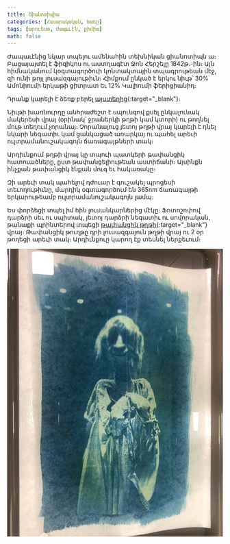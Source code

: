 ```yaml
---
title: Ցիանոտիպիա
categories: [Հասարակական, Խառը]
tags: [արուեստ, ժապաւէն, քիմիա]
math: false
---
```


Ժապաւէնից նկար տպելու ամենահին տեխնիկան ցիանոտիպն ա։ Բացայայտել է ֆիզիկոս ու աստղագէտ Ջոն Հերշելը 1842թ.-ին։ Այն հիմնականում կօգտագործուի կոնտակտային տպագրութեան մէջ, զի ունի թոյլ լուսազգայութիւն։ Հիմքում ընկած է երկու նիւթ՝ 30% Ամոնիումի երկաթի ցիտրատ եւ 12% Կալիումի ֆերիցիանիդ։

Դրանք կարելի է ձեռք բերել [այստեղից](https://www.bhphotovideo.com/c/search?q=film%20cyanotype&sts=ma){:target="\_blank"}։

Նիւթի խառնուրդը անհրաժեշտ է սպունգով քսել ընկալունակ մակերեսի վրայ (օրինակ՝ ջրաներկի թղթի կամ կտորի) ու թողնել մութ տեղում չորանայ։ Չորանալուց յետոյ թղթի վրայ կարելի է դնել նկարի նեգատիւ կամ ցանկացած առարկայ ու պահել արեւի ուլտրամանուշակագոյն ճառագայթների տակ։

Արդիւնքում թղթի վրայ կը տպուի պատկերի թափանցիկ հատուածները, ըստ թափանցելիութեան աստիճանի։ Այսինքն ինչքան թափանցիկ էնքան մուգ եւ հակառակը։

Զի արեւի տակ պահելով դժուար է գուշակել պրոցեսի տեւողութիւնը, մարդիկ օգտագործում են 365nm ճառագայթի երկարութեամբ ուլտրամանուշակագոյն լամպ։

Ես փորձեցի տպել իմ հին լուսանկարներից մէկը։ Ֆոտոշոփով դարձրի սեւ ու սպիտակ, յետոյ դարձրի նեգատիւ ու սովորական, թանաքի պրինտերով տպեցի [թափանցիկ թղթի](https://www.amazon.com/s?k=Transparent+Film+for+Ink+Jet+Printer&i=office-products){:target="\_blank"} վրայ։ Թափանցիկ թուղթը դրի լուսազգայուն թղթի վրայ ու 2 օր թողեցի արեւի տակ։ Արդիւնքուը կարող էք տեսնել ներքեւում։

<div id="gallery">
<img src="/uploads/cyanotype.jpeg" />
</div>
